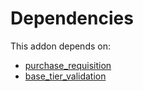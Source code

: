 # Dependencies

This addon depends on:

- [purchase_requisition](https://github.com/bringout/oca-ocb-core/tree/156bd325ef4782b980ca23175711c453db07528e/odoo-bringout-oca-ocb-purchase_requisition)
- [base_tier_validation](https://github.com/bringout/oca-technical)
